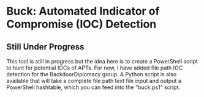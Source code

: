 # Buck: Automated Indicator of Compromise (IOC) Detection

## Still Under Progress

This tool is still in progress but the idea here is to create a PowerShell script to hunt for potential IOCs of APTs. For now, I have added file path IOC detection for the BackdoorDiplomacy group. A Python script is also available that will take a complete file path text file input and output a PowerShell hashtable, which you can feed into the "buck.ps1" script.
